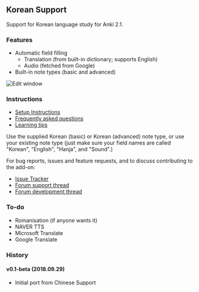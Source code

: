 ## Korean Support

Support for Korean language study for Anki 2.1.

### Features

* Automatic field filling
  * Translation (from built-in dictionary; supports English)
  * Audio (fetched from Google)
* Built-in note types (basic and advanced)

![Edit window](https://raw.githubusercontent.com/scottgigante/korean-support/master/edit_window_demo.png)

### Instructions

* [Setup Instructions](https://github.com/scottgigante/korean-support/wiki/Setup-Instructions)
* [Frequently asked questions](https://github.com/scottgigante/korean-support/wiki/Frequently-asked-questions)
* [Learning tips](https://github.com/scottgigante/korean-support/wiki/Learning-Tips)

Use the supplied Korean (basic) or Korean (advanced) note type, or use your existing note type (just make sure your field names are called "Korean", "English", "Hanja", and "Sound".) 

For bug reports, issues and feature requests, and to discuss contributing to the add-on:
* [Issue Tracker](https://github.com/scottgigante/korean-support/issues)
* [Forum support thread](https://anki.tenderapp.com/discussions/add-ons/22781-korean-support-add-on)
* [Forum development thread](https://anki.tenderapp.com/discussions/add-ons/22783-korean-support-add-on-development)

### To-do

* Romanisation (if anyone wants it)
* NAVER TTS
* Microsoft Translate
* Google Translate

### History

#### v0.1-beta (2018.09.29)
* Initial port from Chinese Support
